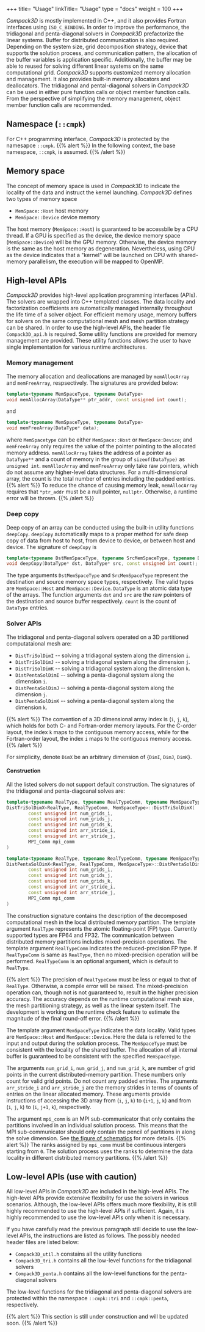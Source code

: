 +++
title= "Usage"
linkTitle= "Usage"
type = "docs"
weight = 100
+++

*Compack3D* is mostly implemented in C++, and it also provides Fortran interfaces using `ISO_C_BINDING`.
In order to improve the performance, the tridiagonal and penta-diagonal solvers in *Compack3D* prefactorize the linear systems.
Buffer for distributed communication is also required.
Depending on the system size, grid decomposition strategy, device that supports the solution process, and communication pattern,
the allocation of the buffer variables is application specific.
Additionally, the buffer may be able to reused for solving different linear systems on the same computational grid.
*Compack3D* supports customized memory allocation and management.
It also provides built-in memory allocators and deallocators.
The tridiagonal and pental-diagonal solvers in *Compack3D* can be used in either pure function calls or object member function calls.
From the perspective of simplifying the memory management, object member function calls are recommended.


## Namespace (`::cmpk`)
For C++ programming interface, *Compack3D* is protected by the namesapce `::cmpk`.
{{% alert %}}
In the following context, the base namespace, `::cmpk`, is assumed.
{{% /alert %}}



## Memory space
The concept of memory space is used in *Compack3D* to indicate the locality of the data and instruct the kernel launching.
*Compack3D* defines two types of memory space 
* `MemSpace::Host` host memory
* `MemSpace::Device` device memory

The host memory (`MemSpace::Host`) is guaranteed to be accessbile by a CPU thread.
If a GPU is specified as the device, the device memory space (`MemSpace::Device`) will be the GPU memory.
Otherwise, the device memory is the same as the host memory as degeneration.
Nevertheless, using CPU as the device indicates that a "kernel" will be launched on CPU with shared-memory parallelism, the execution will be mapped to OpenMP.



## High-level APIs
*Compack3D* provides high-level application programming interfaces (APIs).
The solvers are wrapped into C++ templated classes.
The data locality and factorization coefficients are automatically managed internally throughout the life time of a solver object.
For efficient memory usage, memory buffers for solvers on the same computational mesh and mesh partition strategy can be shared.
In order to use the high-level APIs, the header file `Compack3D_api.h` is required.
Some utility functions are provided for memory management are provided.
These utility functions allows the user to have single implementation for various runtime architectures.

### Memory management
The memory allocation and deallocations are managed by `memAllocArray` and `memFreeArray`, respsectively.
The signatures are provided below:
~~~c++
template<typename MemSpaceType, typename DataType>
void memAllocArray(DataType** ptr_addr, const unsigned int count);
~~~
and
~~~c++
template<typename MemSpaceType, typename DataType>
void memFreeArray(DataType* data);
~~~
where `MemSpacetype` can be either `MemSpace::Host` or `MemSpace:Device`;
and `memFreeArray` only requires the value of the pointer pointing to the allocated memory address.
`memAllocArray` takes the address of a pointer as `DataType**` and a count of memory in the group of `sizeof(DataType)` as `unsigned int`.
`memAllocArray` and `memFreeArray` only take raw pointers, which do not assume any higher-level data structures.
For a multi-dimensional array, the count is the total number of entries including the padded entries.
{{% alert %}}
To reduce the chance of causing memory leak, `memAllocArray` requires that `*ptr_addr` must be a null pointer, `nullptr`.
Otherwise, a runtime error will be thrown.
{{% /alert %}}


### Deep copy
Deep copy of an array can be conducted using the built-in utility functions `deepCopy`.
`deepCopy` automatically maps to a proper method for safe deep copy of data from host to host, from device to device, or between host and device.
The signature of `deepCopy` is
~~~c++
template<typename DstMemSpaceType, typename SrcMemSpaceType, typename DataType>
void deepCopy(DataType* dst, DataType* src, const unsigned int count);
~~~
The type arguments `DstMemSpaceType` and `SrcMemSpaceType` represent the destination and source memory space types, respectively.
The valid types are `MemSpace::Host` and `MemSpace::Device`.
`DataType` is an atomic data type of the arrays.
The function arguments `dst` and `src` are the raw pointers of the destination and source buffer respectively. `count` is the count of `DataType` entries.



### Solver APIs
The tridiagonal and penta-diagonal solvers operated on a 3D partitioned computataional mesh are:
* `DistTriSolDimI` -- solving a tridiagonal system along the dimension `i`.
* `DistTriSolDimJ` -- solving a tridiagonal system along the dimension `j`.
* `DistTriSolDimK` -- solving a tridiagonal system along the dimension `k`.
* `DistPentaSolDimI` -- solving a penta-diagonal system along the dimension `i`.
* `DistPentaSolDimJ` -- solving a penta-diagonal system along the dimension `j`.
* `DistPentaSolDimK` -- solving a penta-diagonal system along the dimension `k`.

{{% alert %}}
The convention of a 3D dimensional array index is (`i`, `j`, `k`), which holds for both C- and Fortran-order memory layouts.
For the C-order layout, the index `k` maps to the contiguous memory access,
while for the Fortran-order layout, the index `i` maps to the contiguous memory access.
{{% /alert %}}

For simplicity, denote `DimX` be an arbitrary dimension of {`DimI`, `DimJ`, `DimK`}.

#### Construction
All the listed solvers do not support default construction.
The signatures of the tridiagonal and penta-diagoanal solves are:
~~~c++
template<typename RealType, typename RealTypeComm, typename MemSpaceType>
DistTriSolDimX<RealType, RealTypeComm, MemSpaceType>::DistTriSolDimX(
        const unsigned int num_grids_i,
        const unsigned int num_grids_j,
        const unsigned int num_grids_k,
        const unsigned int arr_stride_i,
        const unsigned int arr_stride_j,
        MPI_Comm mpi_comm
)
~~~
~~~c++
template<typename RealType, typename RealTypeComm, typename MemSpaceType>
DistPentaSolDimX<RealType, RealTypeComm, MemSpaceType>::DistPentaSolDimX(
        const unsigned int num_grids_i,
        const unsigned int num_grids_j,
        const unsigned int num_grids_k,
        const unsigned int arr_stride_i,
        const unsigned int arr_stride_j,
        MPI_Comm mpi_comm
)
~~~
The construction signature contains the description of the decomposed computational mesh in the local distributed memory partition.
The template argument `RealType` represents the atomic floating-point (FP) type.
Currently supported types are FP64 and FP32.
The communication between distributed memory partitions includes mixed-precision operations.
The template argument `RealTypeComm` indicates the reduced-precision FP type.
If `RealTypeComm` is same as `RealType`, then no mixed-precision operation will be performed.
`RealTypeComm` is an optional argument, which is default to `RealType`.

{{% alert %}}
The precision of `RealTypeComm` must be less or equal to that of `RealType`.
Otherwise, a compile error will be raised.
The mixed-precision operation can, though not is not guaranteed to, result in the higher precision accuracy.
The accuracy depends on the runtime computational mesh size, the mesh partitioning strategy, as well as the linear system itself.
The development is working on the runtime check feature to estimate the magnitude of the final round-off error.
{{% /alert %}}

The template argument `MemSpaceType` indicates the data locality.
Valid types are `MemSpace::Host` and `MemSpace::Device`.
Here the data is referred to the input and output during the solution process.
The `MemSpaceType` must be consistent with the locality of the shared buffer.
The allocation of all internal buffer is guaranteed to be consistent with the specified `MemSpaceType`.

The arguments `num_grid_i`, `num_grid_j`, and `num_grid_k`, are number of grid points in the current distributed-memory partition.
These numbers only count for valid grid points. Do not count any padded entries.
The arguments `arr_stride_i` and `arr_stride_j` are the memory strides in terms of counts of entries on the linear allocated memory.
These arguments provide instructions of accessing the 3D array from (`i`, `j`, `k`) to (`i+1`, `j`, `k`) and  from (`i`, `j`, `k`) to (`i`, `j+1`, `k`), respectively.

The argument `mpi_comm` is an MPI sub-communicator that only contains the partitions involved in an individual solution process.
This means that the MPI sub-communicator should only contain the pencil of partitions in along the solve dimension.
See [the figure of schematics](/docs/algorithms/#overview) for more details.
{{% alert %}}
The ranks assigned by `mpi_comm` must be continuous intergers starting from `0`.
The solution process uses the ranks to determine the data locality in different distributed memory partitions.
{{% /alert %}}








## Low-level APIs (use with caution)
All low-level APIs in *Compack3D* are included in the high-level APIs.
The high-level APIs provide extensive flexibility for use the solvers in various scenarios.
Although, the low-level APIs offers much more flexibility, it is still highly recommended to use the high-level APIs if sufficient.
Again, it is highly recommended to use the low-level APIs only when it is necessary.

If you have carefully read the previous paragraph still decide to use the low-level APIs, the instructions are listed as follows.
The possibly needed header files are listed below:
* `Compack3D_util.h` constains all the utility functions
* `Compack3D_tri.h` contains all the low-level functions for the tridiagonal solvers
* `Compack3D_penta.h` contains all the low-level functions for the penta-diagonal solvers

The low-level functions for the tridiagonal and penta-diagonal solvers are protected within the namespace `::cmpk::tri` and `::cmpk::penta`, respectively.

{{% alert %}}
This section is still under construction and will be updated soon.
{{% /alert %}}

